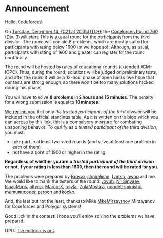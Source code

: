 # Announcement

Hello, Codeforces!

On [Tuesday, December 14, 2021 at 20:35UTC+6](https://codeforces.com/https://www.timeanddate.com/worldclock/fixedtime.html?day=14&month=12&year=2021&hour=17&min=35&sec=0&p1=166) the [Codeforces Round 760 (Div. 3)](https://codeforces.com/contest/1618 "Codeforces Round 760 (Div. 3)") will start. This is a usual round for the participants from the third division. The round will contain 8 problems, which are mostly suited for participants with rating below 1600 (or we hope so). Although, as usual, participants with rating of 1600 and greater can register for the round unofficially.

The round will be hosted by rules of educational rounds (extended ACM-ICPC). Thus, during the round, solutions will be judged on preliminary tests, and after the round it will be a 12-hour phase of open hacks (we hope that our tests are strong enough, so there won't be too many solutions hacked during this phase). 

You will have to solve **8 problems** in **2 hours and 15 minutes**. The penalty for a wrong submission is equal to **10 minutes**.

[We remind you](https://codeforces.com/blog/entry/59228) that only *the trusted participants of the third division* will be included in the official standings table. As it is written on the blog which you can access by this link, this is a compulsory measure for combating unsporting behavior. To qualify as *a trusted participant of the third division*, you must:

 * take part in at least two rated rounds (and solve at least one problem in each of them),
* not have a point of 1900 or higher in the rating.

**Regardless of whether you are *a trusted participant of the third division* or not, if your rating is less than 1600, then the round will be rated for you.**

The problems were prepared by [Brovko](https://codeforces.com/profile/Brovko "International Master Brovko"), [shnirelman](https://codeforces.com/profile/shnirelman "Master shnirelman"), [Lankin](https://codeforces.com/profile/Lankin "Expert Lankin"), [awoo](https://codeforces.com/profile/awoo "Grandmaster awoo") and me. We would like to thank the testers of the round: [vovuh](https://codeforces.com/profile/vovuh "Master vovuh"), [Nil_Sinyaev](https://codeforces.com/profile/Nil_Sinyaev "Candidate Master Nil_Sinyaev"), [IsaacMoris](https://codeforces.com/profile/IsaacMoris "Master IsaacMoris"), [altynai](https://codeforces.com/profile/altynai "Expert altynai"), [MarcosK](https://codeforces.com/profile/MarcosK "Master MarcosK"), [osylai](https://codeforces.com/profile/osylai "Specialist osylai"), [ZulaMostafa](https://codeforces.com/profile/ZulaMostafa "Pupil ZulaMostafa"), [nondeterministic](https://codeforces.com/profile/nondeterministic "Pupil nondeterministic"), [mumumucoder](https://codeforces.com/profile/mumumucoder "Pupil mumumucoder"), [peroon](https://codeforces.com/profile/peroon "Expert peroon") and [kocko](https://codeforces.com/profile/kocko "Specialist kocko").

And, the last but not the least, thanks to Mike [MikeMirzayanov](https://codeforces.com/profile/MikeMirzayanov "Headquarters, MikeMirzayanov") Mirzayanov for Codeforces and Polygon systems!

Good luck in the contest! I hope you'll enjoy solving the problems we have prepared.

UPD: [The editorial is out](Tutorial.md).

